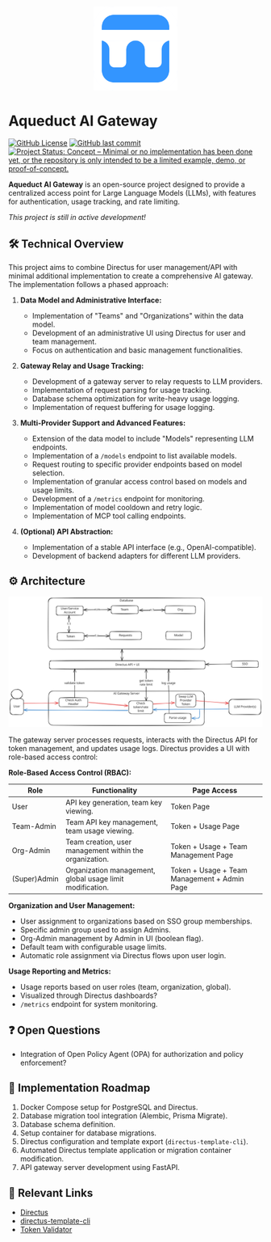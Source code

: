 <div align="center">
  <img src="./docs/assets/Aqueduct Icon.png" width="33%" alt="Aqueduct AI Gateway Logo" />
</div>

# Aqueduct AI Gateway

[![GitHub License](https://img.shields.io/github/license/tu-wien-datalab/aqueduct)](LICENSE)
[![GitHub last commit](https://img.shields.io/github/last-commit/tu-wien-datalab/aqueduct)](https://github.com/tu-wien-datalab/aqueduct/commits/main)
[![Project Status: Concept – Minimal or no implementation has been done yet, or the repository is only intended to be a limited example, demo, or proof-of-concept.](https://www.repostatus.org/badges/latest/concept.svg)](https://www.repostatus.org/#concept)


**Aqueduct AI Gateway** is an open-source project designed to provide a centralized access point for Large Language Models (LLMs), with features for authentication, usage tracking, and rate limiting.

*This project is still in active development!*

## 🛠️ Technical Overview

This project aims to combine Directus for user management/API with minimal additional implementation to create a comprehensive AI gateway. The implementation follows a phased approach:

1.  **Data Model and Administrative Interface:**
    * Implementation of "Teams" and "Organizations" within the data model.
    * Development of an administrative UI using Directus for user and team management.
    * Focus on authentication and basic management functionalities.

2.  **Gateway Relay and Usage Tracking:**
    * Development of a gateway server to relay requests to LLM providers.
    * Implementation of request parsing for usage tracking.
    * Database schema optimization for write-heavy usage logging.
    * Implementation of request buffering for usage logging.

3.  **Multi-Provider Support and Advanced Features:**
    * Extension of the data model to include "Models" representing LLM endpoints.
    * Implementation of a `/models` endpoint to list available models.
    * Request routing to specific provider endpoints based on model selection.
    * Implementation of granular access control based on models and usage limits.
    * Development of a `/metrics` endpoint for monitoring.
    * Implementation of model cooldown and retry logic.
    * Implementation of MCP tool calling endpoints.

4.  **(Optional) API Abstraction:**
    * Implementation of a stable API interface (e.g., OpenAI-compatible).
    * Development of backend adapters for different LLM providers.

## ⚙️ Architecture

![AI Gateway Architecture](./docs/assets/AI%20Gateway%20Architecture.excalidraw.svg "AI Gateway Architecture")

The gateway server processes requests, interacts with the Directus API for token management, and updates usage logs. Directus provides a UI with role-based access control:

**Role-Based Access Control (RBAC):**

| Role           | Functionality                                                               | Page Access                                                   |
| -------------- | --------------------------------------------------------------------------- | ------------------------------------------------------------- |
| User           | API key generation, team key viewing.                                       | Token Page                                                    |
| Team-Admin     | Team API key management, team usage viewing.                                  | Token + Usage Page                                            |
| Org-Admin      | Team creation, user management within the organization.                               | Token + Usage + Team Management Page                        |
| (Super)Admin   | Organization management, global usage limit modification. | Token + Usage + Team Management + Admin Page |

**Organization and User Management:**

* User assignment to organizations based on SSO group memberships.
* Specific admin group used to assign Admins.
* Org-Admin management by Admin in UI (boolean flag).
* Default team with configurable usage limits.
* Automatic role assignment via Directus flows upon user login.

**Usage Reporting and Metrics:**

* Usage reports based on user roles (team, organization, global).
* Visualized through Directus dashboards?
* `/metrics` endpoint for system monitoring.

## ❓ Open Questions

* Integration of Open Policy Agent (OPA) for authorization and policy enforcement?

## 🚀 Implementation Roadmap

1.  Docker Compose setup for PostgreSQL and Directus.
2.  Database migration tool integration (Alembic, Prisma Migrate).
3.  Database schema definition.
4.  Setup container for database migrations.
5.  Directus configuration and template export (`directus-template-cli`).
6.  Automated Directus template application or migration container modification.
7.  API gateway server development using FastAPI.

## 🔗 Relevant Links

* [Directus](https://directus.io)
* [directus-template-cli](https://github.com/directus-labs/directus-template-cli)
* [Token Validator](https://github.com/TU-Wien-dataLAB/token-validator)